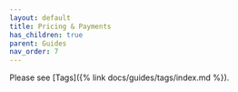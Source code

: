 ```yaml
---
layout: default
title: Pricing & Payments
has_children: true
parent: Guides
nav_order: 7
---
```


Please see [Tags]({% link docs/guides/tags/index.md %}).

